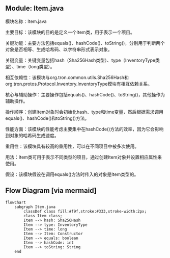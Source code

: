 ## Module: Item.java
模块名称：Item.java

主要目标：该模块的目的是定义一个Item类，用于表示一个项目。

关键功能：主要方法包括equals()、hashCode()、toString()，分别用于判断两个对象是否相等、生成哈希码、以字符串形式表示对象。

关键变量：关键变量包括hash（Sha256Hash类型）、type（InventoryType类型）、time（long类型）。

相互依赖性：该模块与org.tron.common.utils.Sha256Hash和org.tron.protos.Protocol.Inventory.InventoryType模块有相互依赖关系。

核心与辅助操作：主要操作包括equals()、hashCode()、toString()，其他操作为辅助操作。

操作顺序：创建Item对象时会初始化hash、type和time变量，然后根据需求调用equals()、hashCode()和toString()方法。

性能方面：该模块的性能考虑主要集中在hashCode()方法的效率，因为它会影响到对象的哈希码生成速度。

重用性：该模块具有较高的重用性，可以在不同项目中被多次使用。

用法：Item类可用于表示不同类型的项目，通过创建Item对象并设置相应属性来使用。

假设：该模块假设在调用equals()方法时传入的对象是Item类型的。
## Flow Diagram [via mermaid]
```mermaid
flowchart
    subgraph Item.java
        classDef class fill:#f9f,stroke:#333,stroke-width:2px;
        class Item class;
        Item --> hash: Sha256Hash
        Item --> type: InventoryType
        Item --> time: long
        Item --> Item: Constructor
        Item --> equals: boolean
        Item --> hashCode: int
        Item --> toString: String
    end
```
